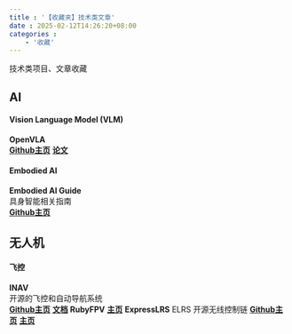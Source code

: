 ```yaml
---
title : '【收藏夹】技术类文章'
date : 2025-02-12T14:26:20+08:00
categories : 
    - '收藏'
---
```

技术类项目、文章收藏
<!--more-->
## AI
#### Vision Language Model (VLM)
**OpenVLA**   
[**Github主页**](https://openvla.github.io/) [**论文**](https://arxiv.org/pdf/2406.09246) 
#### Embodied AI
**Embodied AI Guide**   
具身智能相关指南   
[**Github主页**](https://github.com/TianxingChen/Embodied-AI-Guide)

## 无人机
#### 飞控
**INAV**   
开源的飞控和自动导航系统   
[**Github主页**](https://github.com/iNavFlight/inav)
[**文档**](https://github.com/inavFlight/inav/wiki)
**RubyFPV**
[**主页**](https://rubyfpv.com/)
**ExpressLRS**
ELRS 开源无线控制链
[**Github主页**](https://github.com/ExpressLRS/ExpressLRS) [**主页**](https://www.expresslrs.org/)